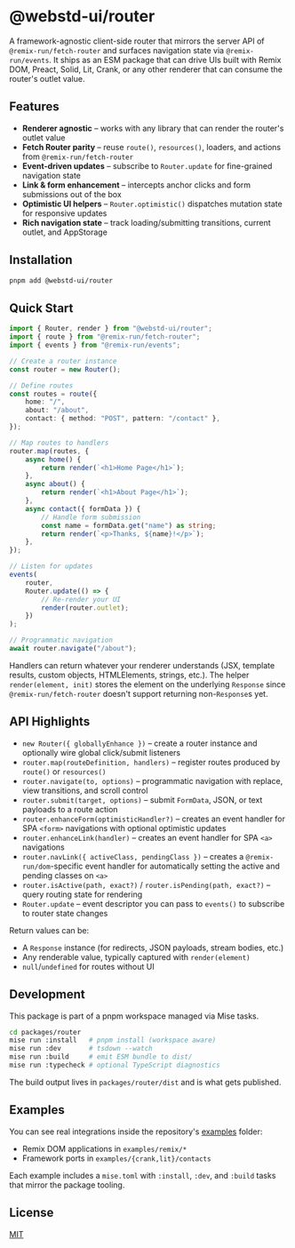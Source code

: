 # @webstd-ui/router

A framework-agnostic client-side router that mirrors the server API of `@remix-run/fetch-router` and surfaces navigation state via `@remix-run/events`. It ships as an ESM package that can drive UIs built with Remix DOM, Preact, Solid, Lit, Crank, or any other renderer that can consume the router's outlet value.

## Features

-   **Renderer agnostic** – works with any library that can render the router's outlet value
-   **Fetch Router parity** – reuse `route()`, `resources()`, loaders, and actions from `@remix-run/fetch-router`
-   **Event-driven updates** – subscribe to `Router.update` for fine-grained navigation state
-   **Link & form enhancement** – intercepts anchor clicks and form submissions out of the box
-   **Optimistic UI helpers** – `Router.optimistic()` dispatches mutation state for responsive updates
-   **Rich navigation state** – track loading/submitting transitions, current outlet, and AppStorage

## Installation

```sh
pnpm add @webstd-ui/router
```

## Quick Start

```ts
import { Router, render } from "@webstd-ui/router";
import { route } from "@remix-run/fetch-router";
import { events } from "@remix-run/events";

// Create a router instance
const router = new Router();

// Define routes
const routes = route({
    home: "/",
    about: "/about",
    contact: { method: "POST", pattern: "/contact" },
});

// Map routes to handlers
router.map(routes, {
    async home() {
        return render(`<h1>Home Page</h1>`);
    },
    async about() {
        return render(`<h1>About Page</h1>`);
    },
    async contact({ formData }) {
        // Handle form submission
        const name = formData.get("name") as string;
        return render(`<p>Thanks, ${name}!</p>`);
    },
});

// Listen for updates
events(
    router,
    Router.update(() => {
        // Re-render your UI
        render(router.outlet);
    })
);

// Programmatic navigation
await router.navigate("/about");
```

Handlers can return whatever your renderer understands (JSX, template results, custom objects, HTMLElements, strings, etc.). The helper `render(element, init)` stores the element on the underlying `Response` since `@remix-run/fetch-router` doesn't support returning non-`Response`s yet.

## API Highlights

-   `new Router({ globallyEnhance })` – create a router instance and optionally wire global click/submit listeners
-   `router.map(routeDefinition, handlers)` – register routes produced by `route()` or `resources()`
-   `router.navigate(to, options)` – programmatic navigation with replace, view transitions, and scroll control
-   `router.submit(target, options)` – submit `FormData`, JSON, or text payloads to a route action
-   `router.enhanceForm(optimisticHandler?)` – creates an event handler for SPA `<form>` navigations with optional optimistic updates
-   `router.enhanceLink(handler)` – creates an event handler for SPA `<a>` navigations
-   `router.navLink({ activeClass, pendingClass })` – creates a `@remix-run/dom`-specific event handler for automatically setting the active and pending classes on `<a>`
-   `router.isActive(path, exact?)` / `router.isPending(path, exact?)` – query routing state for rendering
-   `Router.update` – event descriptor you can pass to `events()` to subscribe to router state changes

Return values can be:

-   A `Response` instance (for redirects, JSON payloads, stream bodies, etc.)
-   Any renderable value, typically captured with `render(element)`
-   `null`/`undefined` for routes without UI

## Development

This package is part of a pnpm workspace managed via Mise tasks.

```sh
cd packages/router
mise run :install   # pnpm install (workspace aware)
mise run :dev       # tsdown --watch
mise run :build     # emit ESM bundle to dist/
mise run :typecheck # optional TypeScript diagnostics
```

The build output lives in `packages/router/dist` and is what gets published.

## Examples

You can see real integrations inside the repository's [examples](../../examples) folder:

-   Remix DOM applications in `examples/remix/*`
-   Framework ports in `examples/{crank,lit}/contacts`

Each example includes a `mise.toml` with `:install`, `:dev`, and `:build` tasks that mirror the package tooling.

## License

[MIT](LICENSE)
